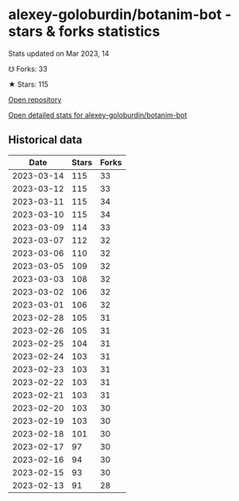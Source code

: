 # alexey-goloburdin/botanim-bot - stars & forks statistics

Stats updated on Mar 2023, 14

☋ Forks: 33

★ Stars: 115

[Open repository](https://github.com/alexey-goloburdin/botanim-bot)

[Open detailed stats for alexey-goloburdin/botanim-bot](https://reviewgithub.com/rep/alexey-goloburdin/botanim-bot)

## Historical data
| Date | Stars | Forks |
|------|-------|-------|
| 2023-03-14 | 115 | 33 | 
| 2023-03-12 | 115 | 33 | 
| 2023-03-11 | 115 | 34 | 
| 2023-03-10 | 115 | 34 | 
| 2023-03-09 | 114 | 33 | 
| 2023-03-07 | 112 | 32 | 
| 2023-03-06 | 110 | 32 | 
| 2023-03-05 | 109 | 32 | 
| 2023-03-03 | 108 | 32 | 
| 2023-03-02 | 106 | 32 | 
| 2023-03-01 | 106 | 32 | 
| 2023-02-28 | 105 | 31 | 
| 2023-02-26 | 105 | 31 | 
| 2023-02-25 | 104 | 31 | 
| 2023-02-24 | 103 | 31 | 
| 2023-02-23 | 103 | 31 | 
| 2023-02-22 | 103 | 31 | 
| 2023-02-21 | 103 | 31 | 
| 2023-02-20 | 103 | 30 | 
| 2023-02-19 | 103 | 30 | 
| 2023-02-18 | 101 | 30 | 
| 2023-02-17 | 97 | 30 | 
| 2023-02-16 | 94 | 30 | 
| 2023-02-15 | 93 | 30 | 
| 2023-02-13 | 91 | 28 | 

